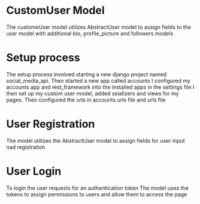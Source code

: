 # CustomUser Model
The customeUser model utilizes AbstractUser model to assign fields to the user model with additional bio, profile_picture and followers models

# Setup process
The setup process involved starting a new django project named social_media_api.
Then started a new app called accounts
I configured my accounts app and rest_framework into the installed apps in the settings file
I then set up my custom user model, added seializers and views for my pages.
Then configured the urls in accounts.urls file and urls file

# User Registration
The model utilizes the AbstractUser model to assign fields for user input nad registration

# User Login
To login the user requests for an authentication token
The model uses the tokens to assign permissions to users and allow them to access the page

